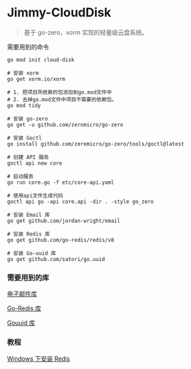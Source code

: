 # Jimmy-CloudDisk

> 基于 go-zero，xorm 实现的轻量级云盘系统。

需要用到的命令

```text
go mod init cloud-disk

# 安装 xorm
go get xorm.io/xorm

# 1. 把项目所依赖的包添加到go.mod文件中
# 2. 去掉go.mod文件中项目不需要的依赖包。
go mod tidy

# 安装 go-zero
go get -u github.com/zeromicro/go-zero

# 安装 Goctl
go install github.com/zeromicro/go-zero/tools/goctl@latest

# 创建 API 服务
goctl api new core

# 启动服务
go run core.go -f etc/core-api.yaml

# 使用api文件生成代码
goctl api go -api core.api -dir . -style go_zero

# 安装 Email 库
go get github.com/jordan-wright/email

# 安装 Redis 库
go get github.com/go-redis/redis/v8

# 安装 Go-uuid 库
go get github.com/satori/go.uuid
```

### 需要用到的库

[电子邮件库](https://github.com/jordan-wright/email)

[Go-Redis 库](https://github.com/go-redis/redis)

[Gouuid 库](https://github.com/satori/go.uuid)

### 教程

[Windows 下安装 Redis](https://redis.com.cn/redis-installation.html)
